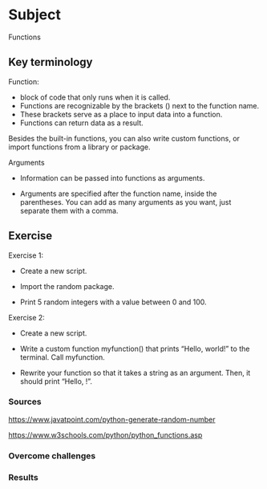 # Subject
Functions

## Key terminology
Function:  
- block of code that only runs when it is called.  
- Functions are recognizable by the brackets () next to the function name.  
- These brackets serve as a place to input data into a function.  
- Functions can return data as a result.  

Besides the built-in functions, you can also write custom functions, or import functions from a library or package.  

Arguments
- Information can be passed into functions as arguments.  

- Arguments are specified after the function name, inside the parentheses. You can add as many arguments as you want, just separate them with a comma.


## Exercise  
Exercise 1:  

- Create a new script.  

- Import the random package.  

- Print 5 random integers with a value between 0 and 100.  

Exercise 2:  

- Create a new script.  

- Write a custom function myfunction() that prints “Hello, world!” to the terminal. Call myfunction.  

- Rewrite your function so that it takes a string as an argument. Then, it should print “Hello, <string>!”.



### Sources
https://www.javatpoint.com/python-generate-random-number  

https://www.w3schools.com/python/python_functions.asp

### Overcome challenges


### Results